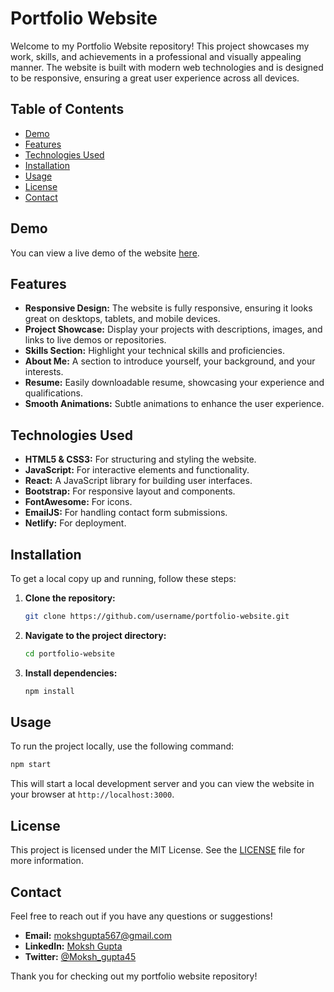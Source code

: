 # Portfolio Website

Welcome to my Portfolio Website repository! This project showcases my work, skills, and achievements in a professional and visually appealing manner. The website is built with modern web technologies and is designed to be responsive, ensuring a great user experience across all devices.

## Table of Contents

- [Demo](#demo)
- [Features](#features)
- [Technologies Used](#technologies-used)
- [Installation](#installation)
- [Usage](#usage)
- [License](#license)
- [Contact](#contact)

## Demo

You can view a live demo of the website [here](https://portfolio-moksh45s-projects.vercel.app/).

## Features

- **Responsive Design:** The website is fully responsive, ensuring it looks great on desktops, tablets, and mobile devices.
- **Project Showcase:** Display your projects with descriptions, images, and links to live demos or repositories.
- **Skills Section:** Highlight your technical skills and proficiencies.
- **About Me:** A section to introduce yourself, your background, and your interests.
- **Resume:** Easily downloadable resume, showcasing your experience and qualifications.
- **Smooth Animations:** Subtle animations to enhance the user experience.

## Technologies Used

- **HTML5 & CSS3:** For structuring and styling the website.
- **JavaScript:** For interactive elements and functionality.
- **React:** A JavaScript library for building user interfaces.
- **Bootstrap:** For responsive layout and components.
- **FontAwesome:** For icons.
- **EmailJS:** For handling contact form submissions.
- **Netlify:** For deployment.

## Installation

To get a local copy up and running, follow these steps:

1. **Clone the repository:**

    ```sh
    git clone https://github.com/username/portfolio-website.git
    ```

2. **Navigate to the project directory:**

    ```sh
    cd portfolio-website
    ```

3. **Install dependencies:**

    ```sh
    npm install
    ```

## Usage

To run the project locally, use the following command:

```sh
npm start
```

This will start a local development server and you can view the website in your browser at `http://localhost:3000`.

## License

This project is licensed under the MIT License. See the [LICENSE](LICENSE) file for more information.

## Contact

Feel free to reach out if you have any questions or suggestions!

- **Email:** mokshgupta567@gmail.com
- **LinkedIn:** [Moksh Gupta](https://portfolio-moksh45s-projects.vercel.app/)
- **Twitter:** [@Moksh_gupta45](https://x.com/Moksh_Gupta45)

Thank you for checking out my portfolio website repository!


